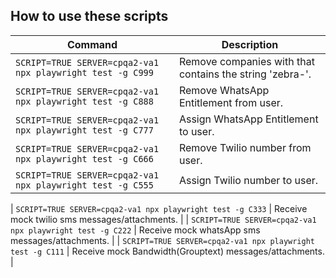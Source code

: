 
## How to use these scripts
| Command | Description |
| --- | --- |
| `SCRIPT=TRUE SERVER=cpqa2-va1 npx playwright test -g C999` | Remove companies with that contains the string 'zebra-'. |
| `SCRIPT=TRUE SERVER=cpqa2-va1 npx playwright test -g C888` | Remove WhatsApp Entitlement from user. |
| `SCRIPT=TRUE SERVER=cpqa2-va1 npx playwright test -g C777` | Assign WhatsApp Entitlement to user. |
| `SCRIPT=TRUE SERVER=cpqa2-va1 npx playwright test -g C666` | Remove Twilio number from user. |
| `SCRIPT=TRUE SERVER=cpqa2-va1 npx playwright test -g C555` | Assign Twilio number to user. |

| `SCRIPT=TRUE SERVER=cpqa2-va1 npx playwright test -g C333` | Receive mock twilio sms messages/attachments. |
| `SCRIPT=TRUE SERVER=cpqa2-va1 npx playwright test -g C222` | Receive mock whatsApp sms messages/attachments. |
| `SCRIPT=TRUE SERVER=cpqa2-va1 npx playwright test -g C111` | Receive mock Bandwidth(Grouptext) messages/attachments. |
```